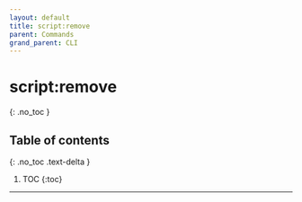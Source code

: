 ```yaml
---
layout: default
title: script:remove
parent: Commands
grand_parent: CLI
---
```


# script:remove
{: .no_toc }

## Table of contents
{: .no_toc .text-delta }

1. TOC
{:toc}
----

